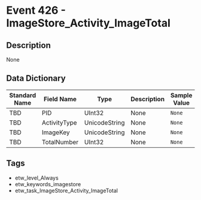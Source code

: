 # Event 426 - ImageStore_Activity_ImageTotal

## Description
None

## Data Dictionary
|Standard Name|Field Name|Type|Description|Sample Value|
|---|---|---|---|---|
|TBD|PID|UInt32|None|`None`|
|TBD|ActivityType|UnicodeString|None|`None`|
|TBD|ImageKey|UnicodeString|None|`None`|
|TBD|TotalNumber|UInt32|None|`None`|

## Tags
* etw_level_Always
* etw_keywords_imagestore
* etw_task_ImageStore_Activity_ImageTotal